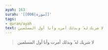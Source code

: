 ```yaml
---
ayah: 163
surah: '[[006|سورة]]'
tags:
- quran/ayah
text: لا شريك له ۖ وبذلك أمرت وأنا أول المسلمين
---
```

> لا شريك له ۖ وبذلك أمرت وأنا أول المسلمين
